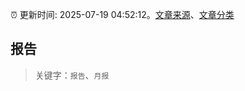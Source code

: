 :alarm_clock: 更新时间: 2025-07-19 04:52:12。[文章来源](/README.md)、[文章分类](/TAGS.md)

## 报告


> 关键字：`报告`、`月报`




